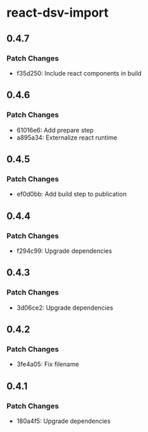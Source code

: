 # react-dsv-import

## 0.4.7

### Patch Changes

- f35d250: Include react components in build

## 0.4.6

### Patch Changes

- 61016e6: Add prepare step
- a895a34: Externalize react runtime

## 0.4.5

### Patch Changes

- ef0d0bb: Add build step to publication

## 0.4.4

### Patch Changes

- f294c99: Upgrade dependencies

## 0.4.3

### Patch Changes

- 3d06ce2: Upgrade dependencies

## 0.4.2

### Patch Changes

- 3fe4a05: Fix filename

## 0.4.1

### Patch Changes

- 180a4f5: Upgrade dependencies

